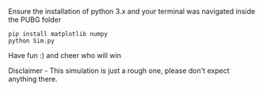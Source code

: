 Ensure the installation of python 3.x and your terminal was navigated inside the PUBG folder
```
pip install matplotlib numpy
python Sim.py
```
Have fun :) and cheer who will win

Disclaimer - This simulation is just a rough one, please don't expect anything there.
